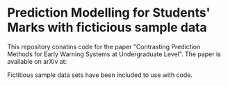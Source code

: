 # Prediction Modelling for Students' Marks with ficticious sample data

This repository conatins code for the paper "Contrasting Prediction Methods for Early Warning Systems at Undergraduate Level".
The paper is available on arXiv at:

Fictitious sample data sets have been included to use with code.
